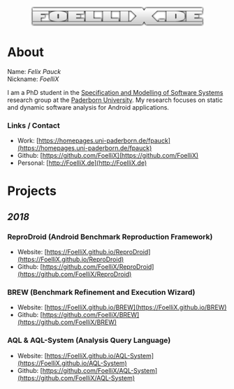 <p align="center">
	<a href="http://FoelliX.de" target="_blank"><img src="fx.png" /></a>
</p>

# About

Name:	*Felix Pauck*  
Nickname:	*FoelliX*

I am a PhD student in the [Specification and Modelling of Software Systems](http://cs.uni-paderborn.de/sms) research group at the [Paderborn University](https://cs.uni-paderborn.de/). My research focuses on static and dynamic software analysis for Android applications.

### Links / Contact
- Work: [https://homepages.uni-paderborn.de/fpauck](https://homepages.uni-paderborn.de/fpauck)
- Github: [https://github.com/FoelliX](https://github.com/FoelliX)
- Personal: [http://FoelliX.de](http://FoelliX.de)



# Projects

## *2018*

### ReproDroid (Android Benchmark Reproduction Framework)
- Website: [https://FoelliX.github.io/ReproDroid](https://FoelliX.github.io/ReproDroid)
- Github: [https://github.com/FoelliX/ReproDroid](https://github.com/FoelliX/ReproDroid)

### BREW (Benchmark Refinement and Execution Wizard)
- Website: [https://FoelliX.github.io/BREW](https://FoelliX.github.io/BREW)
- Github: [https://github.com/FoelliX/BREW](https://github.com/FoelliX/BREW)

### AQL & AQL-System (Analysis Query Language)
- Website: [https://FoelliX.github.io/AQL-System](https://FoelliX.github.io/AQL-System)
- Github: [https://github.com/FoelliX/AQL-System](https://github.com/FoelliX/AQL-System)